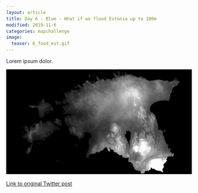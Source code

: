```yaml
---
layout: article
title: Day 6 - Blue - What if we flood Estonia up to 100m
modified: 2019-11-6
categories: mapchallenge
image:
  teaser: 6_food_est.gif
---
```


Lorem ipsum dolor.

![image of day 6 post](../../images/6_food_est.gif)

[Link to original Twitter post](https://twitter.com/evelynuuemaa/status/6)
